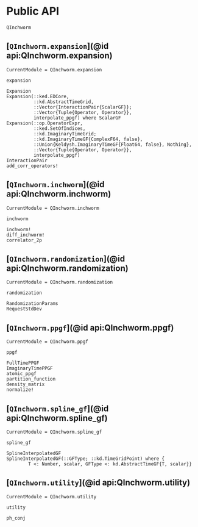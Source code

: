 # Public API

```@docs
QInchworm
```

## [`QInchworm.expansion`](@id api:QInchworm.expansion)

```@meta
CurrentModule = QInchworm.expansion
```
```@docs
expansion
```
```@docs
Expansion
Expansion(::ked.EDCore,
          ::kd.AbstractTimeGrid,
          ::Vector{InteractionPair{ScalarGF}};
          ::Vector{Tuple{Operator, Operator}},
          interpolate_ppgf) where ScalarGF
Expansion(::op.OperatorExpr,
          ::ked.SetOfIndices,
          ::kd.ImaginaryTimeGrid;
          ::kd.ImaginaryTimeGF{ComplexF64, false},
          ::Union{Keldysh.ImaginaryTimeGF{Float64, false}, Nothing},
          ::Vector{Tuple{Operator, Operator}},
          interpolate_ppgf)
InteractionPair
add_corr_operators!
```

## [`QInchworm.inchworm`](@id api:QInchworm.inchworm)

```@meta
CurrentModule = QInchworm.inchworm
```
```@docs
inchworm
```
```@docs
inchworm!
diff_inchworm!
correlator_2p
```

## [`QInchworm.randomization`](@id api:QInchworm.randomization)

```@meta
CurrentModule = QInchworm.randomization
```
```@docs
randomization
```
```@docs
RandomizationParams
RequestStdDev
```

## [`QInchworm.ppgf`](@id api:QInchworm.ppgf)

```@meta
CurrentModule = QInchworm.ppgf
```
```@docs
ppgf
```
```@docs
FullTimePPGF
ImaginaryTimePPGF
atomic_ppgf
partition_function
density_matrix
normalize!
```

## [`QInchworm.spline_gf`](@id api:QInchworm.spline_gf)

```@meta
CurrentModule = QInchworm.spline_gf
```
```@docs
spline_gf
```
```@docs
SplineInterpolatedGF
SplineInterpolatedGF(::GFType; ::kd.TimeGridPoint) where {
        T <: Number, scalar, GFType <: kd.AbstractTimeGF{T, scalar}}
```

## [`QInchworm.utility`](@id api:QInchworm.utility)

```@meta
CurrentModule = QInchworm.utility
```
```@docs
utility
```
```@docs
ph_conj
```
